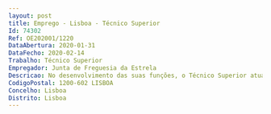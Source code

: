 ```yaml
--- 
layout: post
title: Emprego - Lisboa - Técnico Superior
Id: 74302
Ref: OE202001/1220
DataAbertura: 2020-01-31
DataFecho: 2020-02-14
Trabalho: Técnico Superior
Empregador: Junta de Freguesia da Estrela
Descricao: No desenvolvimento das suas funções, o Técnico Superior atua em conformidade com o processo de intervenção ao nível do planeamento, organização, execução e avaliação do processo profissional no âmbito da respetiva profissão, com o objetivo de promover o bem estar pessoal social eda melhoria das condições de vida de cidadãos, grupos e comunidades. Colaborar em programas deparceria com outras entidades. Propor e executar projetos e programas especiais integrados na intervenção social. Avaliação, aconselhamento e acompanhamento de famílias e indivíduos em situaçãode risco. Estimar necessidades de habitação social. Promover e apoiar projetos e ações que visem ainserção ou reinserção socioprofissional. Habitação Social ao nível do acompanha  mento de candidaturas a procedimentos concursais.
CodigoPostal: 1200-602 LISBOA
Concelho: Lisboa
Distrito: Lisboa
--- 
```

